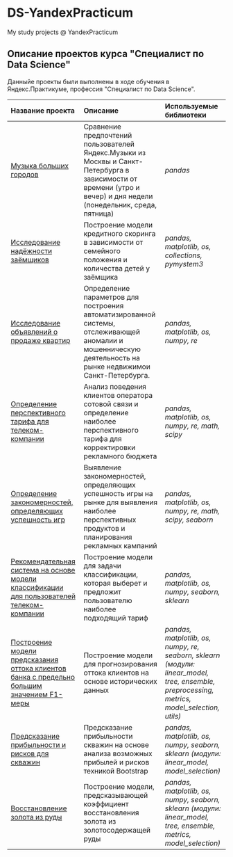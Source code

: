 # DS-YandexPracticum
My study projects @ YandexPracticum

## Описание проектов курса "Специалист по Data Science"

Данныйе проекты были выполнены в ходе обучения в Яндекс.Практикуме, профессия "Специалист по Data Science".

| Название проекта | Описание | Используемые библиотеки | 
| :---------------------- | :---------------------- | :---------------------- |
| [Музыка больших городов](001_Music) | Сравнение предпочтений пользователей Яндекс.Музыки из Москвы и Санкт-Петербурга в зависимости от времени (утро и вечер) и дня недели (понедельник, среда, пятница)| *pandas* |
| [Исследование надёжности заёмщиков](002_Credit_Scoring) | Построение модели кредитного скоринга в зависимости от семейного положения и количества детей у заёмщика| *pandas, matplotlib, os, collections, pymystem3* |
| [Исследование объявлений о продаже квартир](003_Real_Estate) | Определение параметров для построения автоматизированной системы, отслеживающей аномалии и мошенническую деятельность на рынке недвижимои Санкт-Петербурга.| *pandas, matplotlib, os, numpy, re* |
| [Определение перспективного тарифа для телеком-компании](004_Telecom) | Анализ поведения клиентов оператора сотовой связи и определение наиболее перспективного тарифа для корректировки рекламного бюджета| *pandas, matplotlib, os, numpy, re, math, scipy* |
| [Определение закономерностей, определяющих успешность игр](005_Games) | Выявление закономерностей, определяющих успешность игры на рынке для выявления наиболее перспективных продуктов и планирования рекламных кампаний| *pandas, matplotlib, os, numpy, re, math, scipy, seaborn* |
| [Рекомендательная система на основе модели классификации для пользователей телеком-компании](006_Telecom_Classification_Model) | Построение модели для задачи классификации, которая выберет и предложит пользователю наиболее подходящий тариф| *pandas, matplotlib, os, numpy, seaborn, sklearn* |
| [Построение модели предсказания оттока клиентов банка с предельно большим значением F1-меры](007_Bank_Customers_Churn) | Построение модели для прогнозирования оттока клиентов на основе исторических данных| *pandas, matplotlib, os, numpy, re, seaborn, sklearn (модули: linear_model, tree, ensemble, preprocessing, metrics, model_selection, utils)* |
| [Предсказание прибыльности и рисков для скважин](008_Profitability_Prediction) | Предсказание прибыльности скважин на основе анализа возможных прибылей и рисков техникой Bootstrap| *pandas, matplotlib, os, numpy, seaborn, sklearn (модули: linear_model, model_selection)* |
| [Восстановление золота из руды](009_Gold_Recovery) | Построение модели, предсказывающей коэффициент восстановления золота из золотосодержащей руды| *pandas, matplotlib, os, numpy, seaborn, sklearn  (модули: linear_model, tree, ensemble, metrics, model_selection)* |
